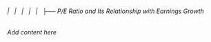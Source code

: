 ###### |   |   |   |   |   ├── P/E Ratio and Its Relationship with Earnings Growth

*Add content here*
